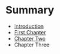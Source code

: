 # Summary

* [Introduction](README.md)
* [First Chapter](chapter1.md)
* [Chapter Two](chapter_two.md)
* Chapter Three


